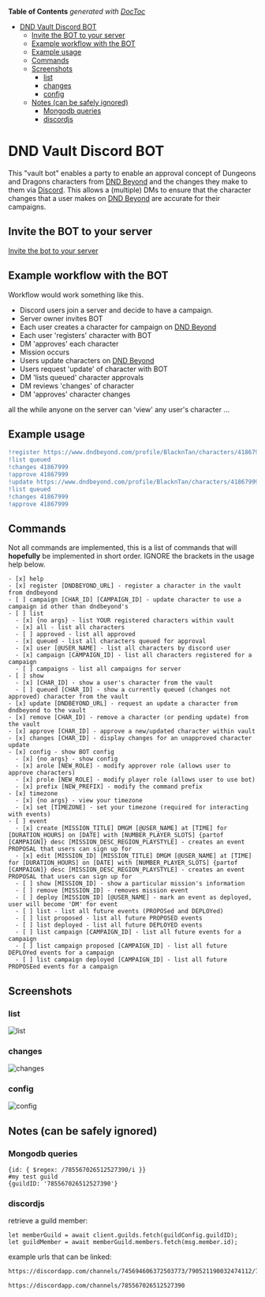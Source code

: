 <!-- START doctoc generated TOC please keep comment here to allow auto update -->
<!-- DON'T EDIT THIS SECTION, INSTEAD RE-RUN doctoc TO UPDATE -->
**Table of Contents**  *generated with [DocToc](https://github.com/thlorenz/doctoc)*

- [DND Vault Discord BOT](#dnd-vault-discord-bot)
  - [Invite the BOT to your server](#invite-the-bot-to-your-server)
  - [Example workflow with the BOT](#example-workflow-with-the-bot)
  - [Example usage](#example-usage)
  - [Commands](#commands)
  - [Screenshots](#screenshots)
    - [list](#list)
    - [changes](#changes)
    - [config](#config)
  - [Notes (can be safely ignored)](#notes-can-be-safely-ignored)
    - [Mongodb queries](#mongodb-queries)
    - [discordjs](#discordjs)

<!-- END doctoc generated TOC please keep comment here to allow auto update -->

# DND Vault Discord BOT

This "vault bot" enables a party to enable an approval concept of Dungeons and Dragons characters from [DND Beyond](https://dndbeyond.com/my-characters) and the changes they make to them via [Discord](https://discordapp.com).  This allows a (multiple) DMs to ensure that the character changes that a user makes on [DND Beyond](https://dndbeyond.com/my-characters) are accurate for their campaigns.

## Invite the BOT to your server

[Invite the bot to your server](https://discord.com/api/oauth2/authorize?client_id=792843392664993833&permissions=92224&scope=bot)

## Example workflow with the BOT

Workflow would work something like this.

- Discord users join a server and decide to have a campaign.
- Server owner invites BOT
- Each user creates a character for campaign on [DND Beyond](https://dndbeyond.com/my-characters)
- Each user 'registers' character with BOT
- DM 'approves' each character
- Mission occurs
- Users update characters on [DND Beyond](https://dndbeyond.com/my-characters)
- Users request 'update' of character with BOT
- DM 'lists queued' character approvals
- DM reviews 'changes' of character
- DM 'approves' character changes

all the while anyone on the server can 'view' any user's character ...

## Example usage

```diff
!register https://www.dndbeyond.com/profile/BlacknTan/characters/41867999
!list queued
!changes 41867999
!approve 41867999
!update https://www.dndbeyond.com/profile/BlacknTan/characters/41867999
!list queued
!changes 41867999
!approve 41867999
```

## Commands

Not all commands are implemented, this is a list of commands that will **hopefully** be implemented in short order. IGNORE the brackets in the usage help below.

```fix
- [x] help
- [x] register [DNDBEYOND_URL] - register a character in the vault from dndbeyond
- [ ] campaign [CHAR_ID] [CAMPAIGN_ID] - update character to use a campaign id other than dndbeyond's
- [ ] list
  - [x] {no args} - list YOUR registered characters within vault
  - [x] all - list all characters
  - [ ] approved - list all approved
  - [x] queued - list all characters queued for approval
  - [x] user [@USER_NAME] - list all characters by discord user
  - [x] campaign [CAMPAIGN_ID] - list all characters registered for a campaign
  - [ ] campaigns - list all campaigns for server
- [ ] show
  - [x] [CHAR_ID] - show a user's character from the vault
  - [ ] queued [CHAR_ID] - show a currently queued (changes not approved) character from the vault
- [x] update [DNDBEYOND_URL] - request an update a character from dndbeyond to the vault
- [x] remove [CHAR_ID] - remove a character (or pending update) from the vault
- [x] approve [CHAR_ID] - approve a new/updated character within vault
- [x] changes [CHAR_ID] - display changes for an unapproved character update
- [x] config - show BOT config
  - [x] {no args} - show config
  - [x] arole [NEW_ROLE] - modify approver role (allows user to approve characters)
  - [x] prole [NEW_ROLE] - modify player role (allows user to use bot)
  - [x] prefix [NEW_PREFIX] - modify the command prefix
- [x] timezone
  - [x] {no args} - view your timezone
  - [x] set [TIMEZONE] - set your timezone (required for interacting with events)
- [ ] event
  - [x] create [MISSION_TITLE] DMGM [@USER_NAME] at [TIME] for [DURATION_HOURS] on [DATE] with [NUMBER_PLAYER_SLOTS] {partof [CAMPAIGN]} desc [MISSION_DESC_REGION_PLAYSTYLE] - creates an event PROPOSAL that users can sign up for
  - [x] edit [MISSION_ID] [MISSION_TITLE] DMGM [@USER_NAME] at [TIME] for [DURATION_HOURS] on [DATE] with [NUMBER_PLAYER_SLOTS] {partof [CAMPAIGN]} desc [MISSION_DESC_REGION_PLAYSTYLE] - creates an event PROPOSAL that users can sign up for
  - [ ] show [MISSION_ID] - show a particular mission's information
  - [ ] remove [MISSION_ID] - removes mission event
  - [ ] deploy [MISSION_ID] [@USER_NAME] - mark an event as deployed, user will become 'DM' for event
  - [ ] list - list all future events (PROPOSed and DEPLOYed)
  - [ ] list proposed - list all future PROPOSED events
  - [ ] list deployed - list all future DEPLOYED events
  - [ ] list campaign [CAMPAIGN_ID] - list all future events for a campaign
  - [ ] list campaign proposed [CAMPAIGN_ID] - list all future DEPLOYed events for a campaign
  - [ ] list campaign deployed [CAMPAIGN_ID] - list all future PROPOSEed events for a campaign
```

## Screenshots

### list

![list](docs/images/list.png)

### changes

![changes](docs/images/changes.png)

### config

![config](docs/images/config.png)

## Notes (can be safely ignored)

### Mongodb queries

```mongodb
{id: { $regex: /785567026512527390/i }}
#my test guild
{guildID: '785567026512527390'}
```

### discordjs

retrieve a guild member:

```nodejs
let memberGuild = await client.guilds.fetch(guildConfig.guildID);
let guildMember = await memberGuild.members.fetch(msg.member.id);
```

example urls that can be linked:

```html
https://discordapp.com/channels/745694606372503773/790521190032474112/795807490545549353

https://discordapp.com/channels/785567026512527390
```
